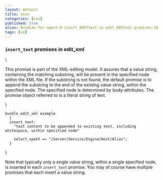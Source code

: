 ```yaml
---
layout: default
title: xxxx
categories: [xxx]
published: true
alias: Bundles-for-agent-0-insert_005ftext-in-edit_005fxml-promises-18.markdown.html
tags: [xx]
---
```


### `insert_text` promises in edit\_xml

\

This promise is part of the XML-editing model. It assures that a value
string, containing the matching substring, will be present in the
specified node within the XML file. If the substring is not found, the
default promise is to append the substring to the end of the existing
value string, within the specified node. The specified node is
determined by body-attributes. The promise object referred to is a
literal string of text.

\

    bundle edit_xml example
      {
      insert_text:
        "text content to be appended to existing text, including whitespace, within specified node"

        select_xpath => "/Server/Service/Engine/Host/Alias";
      }

\

Note that typically only a single value string, within a single
specified node, is inserted in each `insert_text` promise. You may of
course have multiple promises that each insert a value string.
